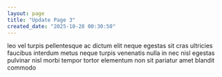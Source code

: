 ```yaml
---
layout: page
title: "Update Page 3"
created_date: "2025-10-28 00:30:50"
---
```


leo vel turpis pellentesque ac dictum elit neque egestas sit cras ultricies faucibus interdum metus neque turpis venenatis nulla in nec nisl egestas pulvinar nisl morbi tempor tortor elementum non sit pariatur amet blandit commodo 
